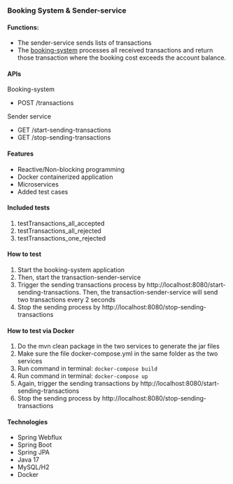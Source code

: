 ### Booking System & Sender-service
#### **Functions:**

- The sender-service sends lists of transactions
- The [booking-system](https://github.com/JasonQi-swe/booking-system) processes all received transactions and return those transaction where the booking cost exceeds the account balance.

#### **APIs**

Booking-system
- POST /transactions

Sender service
- GET /start-sending-transactions
- GET /stop-sending-transactions

#### **Features**
- Reactive/Non-blocking programming
- Docker containerized application
- Microservices
- Added test cases

#### **Included tests**
1. testTransactions_all_accepted
2. testTransactions_all_rejected
3. testTransactions_one_rejected

#### **How to test**
1. Start the booking-system application
2. Then, start the transaction-sender-service
3. Trigger the sending transactions process by http://localhost:8080/start-sending-transactions. Then, the transaction-sender-service will send two transactions every 2 seconds
4. Stop the sending process by http://localhost:8080/stop-sending-transactions

#### **How to test via Docker**
1. Do the mvn clean package in the two services to generate the jar files
2. Make sure the file docker-compose.yml in the same folder as the two services
3. Run command in terminal: `docker-compose build`
4. Run command in terminal: `docker-compose up`
5. Again, trigger the sending transactions by http://localhost:8080/start-sending-transactions
6. Stop the sending process by http://localhost:8080/stop-sending-transactions

#### **Technologies**
- Spring Webflux
- Spring Boot
- Spring JPA
- Java 17
- MySQL/H2
- Docker